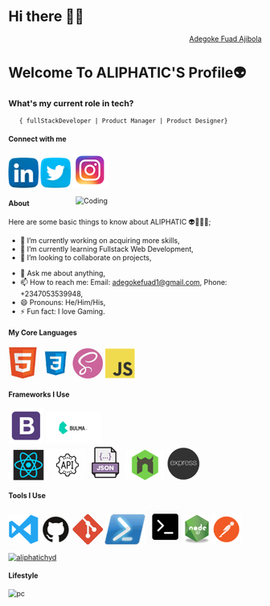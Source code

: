 <h1>Hi there 👋🏾</h1>
<div align="right" class="badge-base LI-profile-badge" data-locale="en_US" data-size="medium" data-theme="dark" data-type="VERTICAL" data-vanity="fuad-ajibola-5a0034166" data-version="v1"><a class="badge-base__link LI-simple-link" href="https://www.linkedin.com/in/adegoke-fuad-ajibola-5a0034166/"> Adegoke Fuad Ajibola</a></div>
            
<h1><span>Welcome To ALIPHATIC'S Profile👽</span>

###   **What's my current role in tech?** </h2>
       { fullStackDeveloper | Product Manager | Product Designer} 


#### Connect with me 
<a href="https://www.linkedin.com/in/adegoke-fuad-ajibola-5a0034166/"><img src="images/linkedin.png" width="60" /></a>
<a href="https://twitter.com/AdegokeFuad"><img src="images/twitter.png" width="60" /></a>
<a href="https://www.instagram.com/adegokefuad1/"><img src="images/ig.png" width="70" /></a>

<img align="right" alt="Coding" width="370" src="https://miro.medium.com/max/680/0*7Q3yvSIv_t0ioJ-Z.gif"/>

#### About
Here are some basic things to know about ALIPHATIC 👽👳🏾‍♂️;

- 🔭 I’m currently working on acquiring more skills,
- 🌱 I’m currently learning Fullstack Web Development,
- 👯 I’m looking to collaborate on projects,
<!--- 🤔 I’m looking for help with--> 
- 💬 Ask me about anything,
- 📫 How to reach me: Email: adegokefuad1@gmail.com, Phone: +2347053539948,
- 😄 Pronouns: He/Him/His,
- ⚡ Fun fact: I love Gaming.

#### My Core Languages
<code><img src="images/html.jpg" width="60" title="HTML" /></code>
<code><img src="images/css.jpg" width="60" title="CSS" /></code>
<code><img src="images/sass.jpg" width="60" title="SASS" /></code>
<code><img src="images/javascript.png" width="60" title="JavaScript" /></code>

#### Frameworks I Use
<code><img src="images/B.png" width="70" title="Bootstrap" /></code>
<code><img src="images/Bulma.png" width="110" title="Bulma" /></code>  
<code><img src="images/react.png" width="80" title="React" /></code>
<code><img src="images/api.jpg" width="70" title="API" /></code>
<code><img src="images/json.png" width="70" title="JSON" /></code>
<code><img src="images/nodemon.png" width="80" title="Nodemon" /></code>
<code><img src="images/express.png" width="65" title="Express" /></code>

#### Tools I Use
<code><img src="images/visualstudio.svg" width="60" title="Visual Studio Code" /></code>
<code><img src="images/github.jpg" width="60" title="GitHub" /></code>
<code><img src="images/git.jpg" width="60" title="Git" /></code>
<code><img src="images/power.png" width="80" title="Powershell" /></code>
<code><img src="images/command.png" width="70" title="Commandprompt" /></code>
<code><img src="images/R.png" width="50" title="NodeJS" /></code>
<code><img src="images/postman.png" width="60" title="Postman API" /></code>




<p align="left"> <a href="https://github.com/ryo-ma/github-profile-trophy"><img src="https://github-profile-trophy.vercel.app/?username=aliphatichyd" alt="aliphatichyd" /></a> </p>

       
#### Lifestyle
![pc](https://user-images.githubusercontent.com/105937740/186015907-bd8b7db8-f875-454b-bf1a-36177129aa42.gif)

